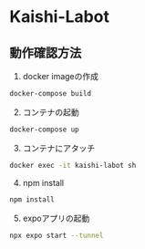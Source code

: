 # Kaishi-Labot


## 動作確認方法
1. docker imageの作成
```sh
docker-compose build
```
2. コンテナの起動
```sh
docker-compose up
```
3. コンテナにアタッチ
```sh
docker exec -it kaishi-labot sh
```
4. npm install
  ```sh
  npm install
  ```
5. expoアプリの起動
```sh
npx expo start --tunnel
```
